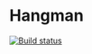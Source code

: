 # Hangman
[![Build status](https://ci.appveyor.com/api/projects/status/xxcqqkb32alb2glc?svg=true)](https://ci.appveyor.com/project/ProIcons/hangman)
